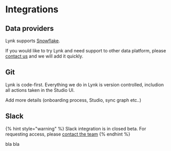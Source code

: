 # Integrations

## Data providers

Lynk supports [Snowflake](snowflake.md).

If you would like to try Lynk and need support to other data platform, please [contact us](https://www.getlynk.ai/book-a-demo) and we will add it quickly.

## Git

Lynk is code-first. Everything we do in Lynk is version controlled, includion all actions taken in the Studio UI.&#x20;

Add more details (onboarding process, Studio, sync graph etc..)

## Slack

{% hint style="warning" %}
Slack integration is in closed beta. For requesting access, please [contact the team](https://www.getlynk.ai/book-a-demo)
{% endhint %}

bla bla



